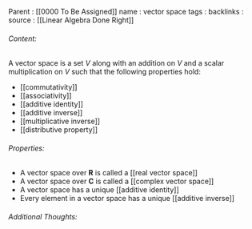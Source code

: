 Parent : [[0000 To Be Assigned]]
name : vector space
tags : 
backlinks : 
source : [[Linear Algebra Done Right]]

###### Content:
A vector space is a set $V$ along with an addition on $V$ and a scalar multiplication on $V$ such that the following properties hold:
- [[commutativity]]
- [[associativity]]
- [[additive identity]]
- [[additive inverse]]
- [[multiplicative inverse]]
- [[distributive property]]

###### Properties:
- A vector space over **R** is called a [[real vector space]]
- A vector space over **C** is called a [[complex vector space]]
- A vector space has a unique [[additive identity]]
- Every element in a vector space has a unique [[additive inverse]]

###### Additional Thoughts:

